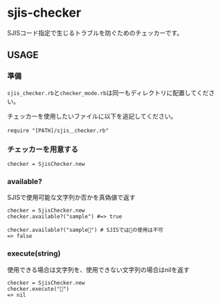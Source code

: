 # sjis-checker
SJISコード指定で生じるトラブルを防ぐためのチェッカーです。
 

## USAGE

### 準備
`sjis_checker.rb`と`checker_mode.rb`は同一もディレクトリに配置してください。


チェッカーを使用したいファイルに以下を追記してください。

```
require "[PATH]/sjis＿checker.rb"
```


### チェッカーを用意する
```
checker = SjisChecker.new
```

### available?
SJISで使用可能な文字列か否かを真偽値で返す

```ruby:
checker = SjisChecker.new
checker.available?("sample") #=> true

checker.available?("sample🌟") # SJISでは🌟の使用は不可
=> false
```

### execute(string)
使用できる場合は文字列を、使用できない文字列の場合はnilを返す

```ruby:
checker = SjisChecker.new
checker.execute("🌟")
=> nil
```
